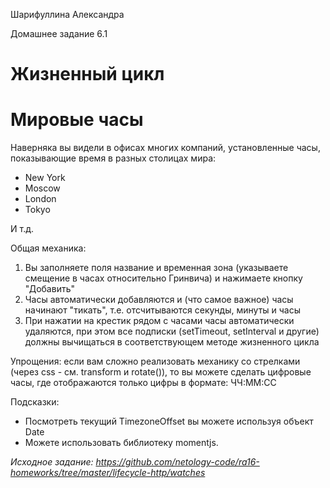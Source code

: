 Шарифуллина Александра

Домашнее задание 6.1

<h1>Жизненный цикл</h1>

<h1>Мировые часы</h1>

Наверняка вы видели в офисах многих компаний, установленные часы, показывающие время в разных столицах мира:

<ul>
<li>New York</li>
<li>Moscow</li>
<li>London</li>
<li>Tokyo</li>
</ul>
И т.д.

<img src="https://raw.githubusercontent.com/netology-code/ra16-homeworks/master/lifecycle-http/watches/assets/watches.png" alt=""/>

Общая механика:

<ol>
<li>Вы заполняете поля название и временная зона (указываете смещение в часах относительно Гринвича) и нажимаете кнопку "Добавить"</li>
<li>Часы автоматически добавляются и (что самое важное) часы начинают "тикать", т.е. отсчитываются секунды, минуты и часы</li>
<li>При нажатии на крестик рядом с часами часы автоматически удаляются, при этом все подписки (setTimeout, setInterval и другие) должны вычищаться в соответствующем методе жизненного цикла</li>
</ol>
Упрощения: если вам сложно реализовать механику со стрелками (через css - см. transform и rotate()), то вы можете сделать цифровые часы, где отображаются только цифры в формате: ЧЧ:ММ:СС

Подсказки:
<ul>
<li>Посмотреть текущий TimezoneOffset вы можете используя объект Date</li>
<li>Можете использовать библиотеку momentjs.</li>
</ul>

<i>Исходное задание: https://github.com/netology-code/ra16-homeworks/tree/master/lifecycle-http/watches</i>
